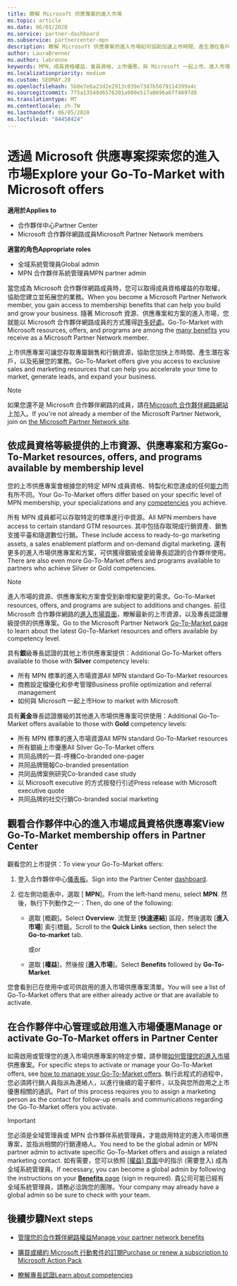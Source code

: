 ```yaml
---
title: 瞭解 Microsoft 供應專案的進入市場
ms.topic: article
ms.date: 06/01/2020
ms.service: partner-dashboard
ms.subservice: partnercenter-mpn
description: 瞭解 Microsoft 供應專案的進入市場如何協助加速上市時間、產生潛在客戶，以及拓展您的業務。
author: LauraBrenner
ms.author: labrenne
keywords: MPN，成員資格權益，會員資格，上市優惠，與 Microsoft 一起上市，進入市場，金級成員資格，銀級成員資格
ms.localizationpriority: medium
ms.custom: SEOMAY.20
ms.openlocfilehash: 5b8e7e6a23d2e2913c039e73d7b5679114399a4c
ms.sourcegitcommit: 775a13540d6576201a900e517a0696a6ff4897d8
ms.translationtype: MT
ms.contentlocale: zh-TW
ms.lasthandoff: 06/05/2020
ms.locfileid: "84458424"
---
```

# <a name="explore-your-go-to-market-with-microsoft-offers"></a><span data-ttu-id="32065-104">透過 Microsoft 供應專案探索您的進入市場</span><span class="sxs-lookup"><span data-stu-id="32065-104">Explore your Go-To-Market with Microsoft offers</span></span>

<span data-ttu-id="32065-105">**適用於**</span><span class="sxs-lookup"><span data-stu-id="32065-105">**Applies to**</span></span>

- <span data-ttu-id="32065-106">合作夥伴中心</span><span class="sxs-lookup"><span data-stu-id="32065-106">Partner Center</span></span>
- <span data-ttu-id="32065-107">Microsoft 合作夥伴網路成員</span><span class="sxs-lookup"><span data-stu-id="32065-107">Microsoft Partner Network members</span></span>

<span data-ttu-id="32065-108">**適當的角色**</span><span class="sxs-lookup"><span data-stu-id="32065-108">**Appropriate roles**</span></span>

- <span data-ttu-id="32065-109">全域系統管理員</span><span class="sxs-lookup"><span data-stu-id="32065-109">Global admin</span></span>
- <span data-ttu-id="32065-110">MPN 合作夥伴系統管理員</span><span class="sxs-lookup"><span data-stu-id="32065-110">MPN partner admin</span></span>

<span data-ttu-id="32065-111">當您成為 Microsoft 合作夥伴網路成員時，您可以取得成員資格權益的存取權，協助您建立並拓展您的業務。</span><span class="sxs-lookup"><span data-stu-id="32065-111">When you become a Microsoft Partner Network member, you gain access to membership benefits that can help you build and grow your business.</span></span> <span data-ttu-id="32065-112">隨著 Microsoft 資源、供應專案和方案的進入市場，您就能以 Microsoft 合作夥伴網路成員的方式獲得[許多好處](https://partner.microsoft.com/manage-your-partner-network-benefits)。</span><span class="sxs-lookup"><span data-stu-id="32065-112">Go-To-Market with Microsoft resources, offers, and programs are among the [many benefits](https://partner.microsoft.com/manage-your-partner-network-benefits) you receive as a Microsoft Partner Network member.</span></span>

<span data-ttu-id="32065-113">上市供應專案可讓您存取專屬銷售和行銷資源，協助您加快上市時間、產生潛在客戶，以及拓展您的業務。</span><span class="sxs-lookup"><span data-stu-id="32065-113">Go-To-Market offers give you access to exclusive sales and marketing resources that can help you accelerate your time to market, generate leads, and expand your business.</span></span>

>[!NOTE]
><span data-ttu-id="32065-114">如果您還不是 Microsoft 合作夥伴網路的成員，請在[Microsoft 合作夥伴網路網站](https://partner.microsoft.com/membership)上加入。</span><span class="sxs-lookup"><span data-stu-id="32065-114">If you're not already a member of the Microsoft Partner Network, join on [the Microsoft Partner Network site](https://partner.microsoft.com/membership).</span></span>

## <a name="go-to-market-resources-offers-and-programs-available-by-membership-level"></a><span data-ttu-id="32065-115">依成員資格等級提供的上市資源、供應專案和方案</span><span class="sxs-lookup"><span data-stu-id="32065-115">Go-To-Market resources, offers, and programs available by membership level</span></span>

<span data-ttu-id="32065-116">您的上市供應專案會根據您的特定 MPN 成員資格、特製化和您達成的任何[能力](learn-about-competencies.md)而有所不同。</span><span class="sxs-lookup"><span data-stu-id="32065-116">Your Go-To-Market offers differ based on your specific level of MPN membership, your specializations and any [competencies](learn-about-competencies.md) you achieve.</span></span>

<span data-ttu-id="32065-117">所有 MPN 成員都可以存取特定的標準進行中資源。</span><span class="sxs-lookup"><span data-stu-id="32065-117">All MPN members have access to certain standard GTM resources.</span></span> <span data-ttu-id="32065-118">其中包括存取現成行銷資產、銷售支援平臺和隨選數位行銷。</span><span class="sxs-lookup"><span data-stu-id="32065-118">These include access to ready-to-go marketing assets, a sales enablement platform and on-demand digital marketing.</span></span> <span data-ttu-id="32065-119">還有更多的進入市場供應專案和方案，可供獲得銀級或金級專長認證的合作夥伴使用。</span><span class="sxs-lookup"><span data-stu-id="32065-119">There are also even more Go-To-Market offers and programs available to partners who achieve Silver or Gold competencies.</span></span>

>[!NOTE]
><span data-ttu-id="32065-120">進入市場的資源、供應專案和方案會受到新增和變更的需求。</span><span class="sxs-lookup"><span data-stu-id="32065-120">Go-To-Market resources, offers, and programs are subject to additions and changes.</span></span> <span data-ttu-id="32065-121">前往 Microsoft 合作夥伴網路的[進入市場頁面](https://partner.microsoft.com/membership/go-to-market)，瞭解最新的上市資源，以及專長認證層級提供的供應專案。</span><span class="sxs-lookup"><span data-stu-id="32065-121">Go to the Microsoft Partner Network [Go-To-Market page](https://partner.microsoft.com/membership/go-to-market) to learn about the latest Go-To-Market resources and offers available by competency level.</span></span>

<span data-ttu-id="32065-122">具有**銀**級專長認證的其他上市供應專案提供：</span><span class="sxs-lookup"><span data-stu-id="32065-122">Additional Go-To-Market offers available to those with **Silver** competency levels:</span></span>

- <span data-ttu-id="32065-123">所有 MPN 標準的進入市場資源</span><span class="sxs-lookup"><span data-stu-id="32065-123">All MPN standard Go-To-Market resources</span></span>
- <span data-ttu-id="32065-124">商務設定檔優化和參考管理</span><span class="sxs-lookup"><span data-stu-id="32065-124">Business profile optimization and referral management</span></span>
- <span data-ttu-id="32065-125">如何與 Microsoft 一起上市</span><span class="sxs-lookup"><span data-stu-id="32065-125">How to market with Microsoft</span></span>

<span data-ttu-id="32065-126">具有**黃金**專長認證層級的其他進入市場供應專案可供使用：</span><span class="sxs-lookup"><span data-stu-id="32065-126">Additional Go-To-Market offers available to those with **Gold** competency levels:</span></span>

- <span data-ttu-id="32065-127">所有 MPN 標準的進入市場資源</span><span class="sxs-lookup"><span data-stu-id="32065-127">All MPN standard Go-To-Market resources</span></span>
- <span data-ttu-id="32065-128">所有銀級上市優惠</span><span class="sxs-lookup"><span data-stu-id="32065-128">All Silver Go-To-Market offers</span></span>
- <span data-ttu-id="32065-129">共同品牌的一頁-呼機</span><span class="sxs-lookup"><span data-stu-id="32065-129">Co-branded one-pager</span></span>
- <span data-ttu-id="32065-130">共同品牌簡報</span><span class="sxs-lookup"><span data-stu-id="32065-130">Co-branded presentation</span></span>
- <span data-ttu-id="32065-131">共同品牌案例研究</span><span class="sxs-lookup"><span data-stu-id="32065-131">Co-branded case study</span></span>
- <span data-ttu-id="32065-132">以 Microsoft executive 的方式按發行引述</span><span class="sxs-lookup"><span data-stu-id="32065-132">Press release with Microsoft executive quote</span></span>
- <span data-ttu-id="32065-133">共同品牌的社交行銷</span><span class="sxs-lookup"><span data-stu-id="32065-133">Co-branded social marketing</span></span>

## <a name="view-go-to-market-membership-offers-in-partner-center"></a><span data-ttu-id="32065-134">觀看合作夥伴中心的進入市場成員資格供應專案</span><span class="sxs-lookup"><span data-stu-id="32065-134">View Go-To-Market membership offers in Partner Center</span></span>

<span data-ttu-id="32065-135">觀看您的上市提供：</span><span class="sxs-lookup"><span data-stu-id="32065-135">To view your Go-To-Market offers:</span></span>

1. <span data-ttu-id="32065-136">登入合作夥伴中心[儀表板](https://partner.microsoft.com/dashboard)。</span><span class="sxs-lookup"><span data-stu-id="32065-136">Sign into the Partner Center [dashboard](https://partner.microsoft.com/dashboard).</span></span>

2. <span data-ttu-id="32065-137">從左側功能表中，選取 [ **MPN**]。</span><span class="sxs-lookup"><span data-stu-id="32065-137">From the left-hand menu, select **MPN**.</span></span> <span data-ttu-id="32065-138">然後，執行下列動作之一：</span><span class="sxs-lookup"><span data-stu-id="32065-138">Then, do one of the following:</span></span>

    - <span data-ttu-id="32065-139">選取 [概觀]。</span><span class="sxs-lookup"><span data-stu-id="32065-139">Select **Overview**.</span></span> <span data-ttu-id="32065-140">流覽至 [**快速連結**] 區段，然後選取 [**進入市場**] 索引標籤。</span><span class="sxs-lookup"><span data-stu-id="32065-140">Scroll to the **Quick Links** section, then select the **Go-to-market** tab.</span></span>

      <span data-ttu-id="32065-141">或</span><span class="sxs-lookup"><span data-stu-id="32065-141">or</span></span>

    - <span data-ttu-id="32065-142">選取 [**權益**]，然後按 [**進入市場**]。</span><span class="sxs-lookup"><span data-stu-id="32065-142">Select **Benefits** followed by **Go-To-Market**.</span></span>

<span data-ttu-id="32065-143">您會看到已在使用中或可供啟用的進入市場供應專案清單。</span><span class="sxs-lookup"><span data-stu-id="32065-143">You will see a list of Go-To-Market offers that are either already active or that are available to activate.</span></span>

## <a name="manage-or-activate-go-to-market-offers-in-partner-center"></a><span data-ttu-id="32065-144">在合作夥伴中心管理或啟用進入市場優惠</span><span class="sxs-lookup"><span data-stu-id="32065-144">Manage or activate Go-To-Market offers in Partner Center</span></span>

<span data-ttu-id="32065-145">如需啟用或管理您的進入市場供應專案的特定步驟，請參閱[如何管理您的進入市場](manage-your-partner-network-benefits.md#manage-go-to-market-offers)供應專案。</span><span class="sxs-lookup"><span data-stu-id="32065-145">For specific steps to activate or manage your Go-To-Market offers, see [how to manage your Go-To-Market offers](manage-your-partner-network-benefits.md#manage-go-to-market-offers).</span></span> <span data-ttu-id="32065-146">執行此程式的過程中，您必須將行銷人員指派為連絡人，以進行後續的電子郵件，以及與您所啟用之上市優惠相關的通訊。</span><span class="sxs-lookup"><span data-stu-id="32065-146">Part of this process requires you to assign a marketing person as the contact for follow-up emails and communications regarding the Go-To-Market offers you activate.</span></span>

>[!IMPORTANT]
><span data-ttu-id="32065-147">您必須是全域管理員或 MPN 合作夥伴系統管理員，才能啟用特定的進入市場供應專案，並指派相關的行銷連絡人。</span><span class="sxs-lookup"><span data-stu-id="32065-147">You need to be the global admin or MPN partner admin to activate specific Go-To-Market offers and assign a related marketing contact.</span></span> <span data-ttu-id="32065-148">如有需要，您可以依照 [[權益] 頁面](https://partnercenter.microsoft.com/pcv/partnership/benefits)中的指示 (需要登入) 成為全域系統管理員。</span><span class="sxs-lookup"><span data-stu-id="32065-148">If necessary, you can become a global admin by following the instructions on your [**Benefits** page](https://partnercenter.microsoft.com/pcv/partnership/benefits) (sign in required).</span></span> <span data-ttu-id="32065-149">貴公司可能已經有全域系統管理員，請務必洽詢您的團隊。</span><span class="sxs-lookup"><span data-stu-id="32065-149">Your company may already have a global admin so be sure to check with your team.</span></span>

## <a name="next-steps"></a><span data-ttu-id="32065-150">後續步驟</span><span class="sxs-lookup"><span data-stu-id="32065-150">Next steps</span></span>

- [<span data-ttu-id="32065-151">管理您的合作夥伴網路權益</span><span class="sxs-lookup"><span data-stu-id="32065-151">Manage your partner network benefits</span></span>](manage-your-partner-network-benefits.md)

- [<span data-ttu-id="32065-152">購買或續約 Microsoft 行動套件的訂閱</span><span class="sxs-lookup"><span data-stu-id="32065-152">Purchase or renew a subscription to Microsoft Action Pack</span></span>](mpn-get-action-pack.md)

- [<span data-ttu-id="32065-153">瞭解專長認證</span><span class="sxs-lookup"><span data-stu-id="32065-153">Learn about competencies</span></span>](learn-about-competencies.md)
